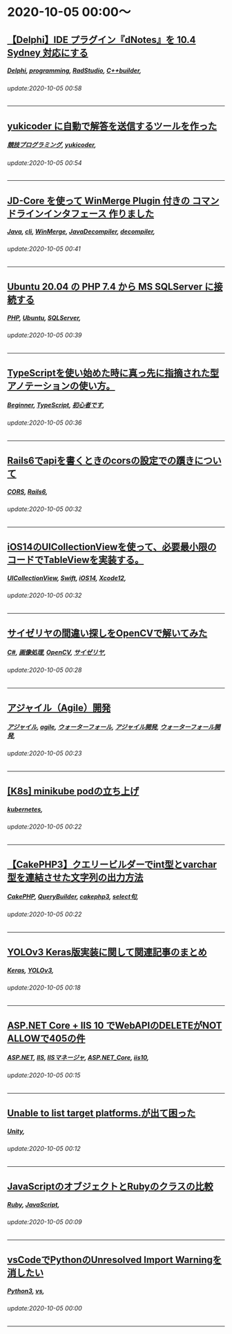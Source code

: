 # 2020-10-05 00:00～
## [【Delphi】IDE プラグイン『dNotes』を 10.4 Sydney 対応にする](https://qiita.com/ht_deko/items/b18b158b75197ce7f38e)
##### [Delphi](https://qiita.com/tags/Delphi), [programming](https://qiita.com/tags/programming), [RadStudio](https://qiita.com/tags/RadStudio), [C++builder](https://qiita.com/tags/C++builder), 
###### update:2020-10-05 00:58
---
## [yukicoder に自動で解答を送信するツールを作った](https://qiita.com/kobae964/items/31e43d9ec5d43af39e62)
##### [競技プログラミング](https://qiita.com/tags/競技プログラミング), [yukicoder](https://qiita.com/tags/yukicoder), 
###### update:2020-10-05 00:54
---
## [JD-Core を使って WinMerge Plugin 付きの コマンドラインインタフェース 作りました](https://qiita.com/syany/items/0b71fa11f70e5e37ce0a)
##### [Java](https://qiita.com/tags/Java), [cli](https://qiita.com/tags/cli), [WinMerge](https://qiita.com/tags/WinMerge), [JavaDecompiler](https://qiita.com/tags/JavaDecompiler), [decompiler](https://qiita.com/tags/decompiler), 
###### update:2020-10-05 00:41
---
## [Ubuntu 20.04 の PHP 7.4 から MS SQLServer に接続する](https://qiita.com/awachang/items/32872d973ce3fbd9f67d)
##### [PHP](https://qiita.com/tags/PHP), [Ubuntu](https://qiita.com/tags/Ubuntu), [SQLServer](https://qiita.com/tags/SQLServer), 
###### update:2020-10-05 00:39
---
## [TypeScriptを使い始めた時に真っ先に指摘された型アノテーションの使い方。](https://qiita.com/yasuhiro-imo/items/195081bced0221b64eb5)
##### [Beginner](https://qiita.com/tags/Beginner), [TypeScript](https://qiita.com/tags/TypeScript), [初心者です](https://qiita.com/tags/初心者です), 
###### update:2020-10-05 00:36
---
## [Rails6でapiを書くときのcorsの設定での躓きについて](https://qiita.com/xxl/items/06a825ae757ebbf71e39)
##### [CORS](https://qiita.com/tags/CORS), [Rails6](https://qiita.com/tags/Rails6), 
###### update:2020-10-05 00:32
---
## [iOS14のUICollectionViewを使って、必要最小限のコードでTableViewを実装する。](https://qiita.com/maruiyugo/items/70b02bf22bec51f3b97a)
##### [UICollectionView](https://qiita.com/tags/UICollectionView), [Swift](https://qiita.com/tags/Swift), [iOS14](https://qiita.com/tags/iOS14), [Xcode12](https://qiita.com/tags/Xcode12), 
###### update:2020-10-05 00:32
---
## [サイゼリヤの間違い探しをOpenCVで解いてみた](https://qiita.com/uechan16/items/3e382245444c0a6a960c)
##### [C#](https://qiita.com/tags/C#), [画像処理](https://qiita.com/tags/画像処理), [OpenCV](https://qiita.com/tags/OpenCV), [サイゼリヤ](https://qiita.com/tags/サイゼリヤ), 
###### update:2020-10-05 00:28
---
## [アジャイル（Agile）開発](https://qiita.com/Connection/items/f281e3d9db89b7eee582)
##### [アジャイル](https://qiita.com/tags/アジャイル), [agile](https://qiita.com/tags/agile), [ウォーターフォール](https://qiita.com/tags/ウォーターフォール), [アジャイル開発](https://qiita.com/tags/アジャイル開発), [ウォーターフォール開発](https://qiita.com/tags/ウォーターフォール開発), 
###### update:2020-10-05 00:23
---
## [[K8s] minikube podの立ち上げ](https://qiita.com/Hiroto10/items/1163ccdd2f0d5dcd66b6)
##### [kubernetes](https://qiita.com/tags/kubernetes), 
###### update:2020-10-05 00:22
---
## [【CakePHP3】クエリービルダーでint型とvarchar型を連結させた文字列の出力方法](https://qiita.com/n0te25e1f/items/7df6473c03fc79aa11b4)
##### [CakePHP](https://qiita.com/tags/CakePHP), [QueryBuilder](https://qiita.com/tags/QueryBuilder), [cakephp3](https://qiita.com/tags/cakephp3), [select句](https://qiita.com/tags/select句), 
###### update:2020-10-05 00:22
---
## [YOLOv3 Keras版実装に関して関連記事のまとめ](https://qiita.com/tfukumori/items/9e62c4a7acd7ea6ddd3b)
##### [Keras](https://qiita.com/tags/Keras), [YOLOv3](https://qiita.com/tags/YOLOv3), 
###### update:2020-10-05 00:18
---
## [ASP.NET Core + IIS 10 でWebAPIのDELETEがNOT ALLOWで405の件](https://qiita.com/10size/items/8d2b90c9297cf8b21ce1)
##### [ASP.NET](https://qiita.com/tags/ASP.NET), [IIS](https://qiita.com/tags/IIS), [IISマネージャ](https://qiita.com/tags/IISマネージャ), [ASP.NET_Core](https://qiita.com/tags/ASP.NET_Core), [iis10](https://qiita.com/tags/iis10), 
###### update:2020-10-05 00:15
---
## [Unable to list target platforms.が出て困った](https://qiita.com/tangotarou2/items/d1099334df453691d1a4)
##### [Unity](https://qiita.com/tags/Unity), 
###### update:2020-10-05 00:12
---
## [JavaScriptのオブジェクトとRubyのクラスの比較](https://qiita.com/kawashi23/items/cabc5688f3d5991426e5)
##### [Ruby](https://qiita.com/tags/Ruby), [JavaScript](https://qiita.com/tags/JavaScript), 
###### update:2020-10-05 00:09
---
## [vsCodeでPythonのUnresolved Import Warningを消したい](https://qiita.com/akeyi2018/items/0a3edf7cb9192393242d)
##### [Python3](https://qiita.com/tags/Python3), [vs](https://qiita.com/tags/vs), 
###### update:2020-10-05 00:00
---





